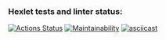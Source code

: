 ### Hexlet tests and linter status:
[![Actions Status](https://github.com/Amakoff/frontend-project-44/workflows/hexlet-check/badge.svg)](https://github.com/Amakoff/frontend-project-44/actions)
[![Maintainability](https://api.codeclimate.com/v1/badges/e0803af251ae20aacc44/maintainability)](https://codeclimate.com/github/Amakoff/frontend-project-44/maintainability)
[![asciicast](https://asciinema.org/a/4v4FfWbqe5MPxhqF1iD6xdyw.svg)](https://asciinema.org/a/4v4FfWbqe5MPxhcqF1iD6xdyw)
